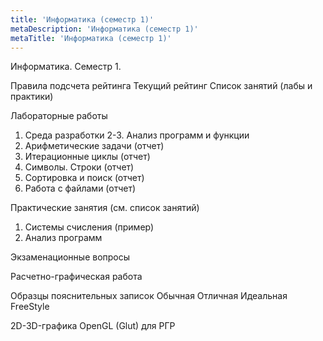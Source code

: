 ```yaml
---
title: 'Информатика (семестр 1)'
metaDescription: 'Информатика (семестр 1)'
metaTitle: 'Информатика (семестр 1)'
---
```


Информатика. Семестр 1.

Правила подсчета рейтинга
Текущий рейтинг
Список занятий (лабы и практики)

Лабораторные работы
1. Среда разработки 
2-3. Анализ программ и функции
4. Арифметические задачи (отчет)
5. Итерационные циклы (отчет)
6. Символы. Строки (отчет)
7. Сортировка и поиск (отчет)
8. Работа с файлами (отчет)

Практические занятия
(см. список занятий)
1. Системы счисления (пример)
2. Анализ программ

Экзаменационные вопросы

Расчетно-графическая работа

Образцы пояснительных записок
Обычная
Отличная
Идеальная
FreeStyle

2D-3D-графика OpenGL (Glut) для РГР
 

 

